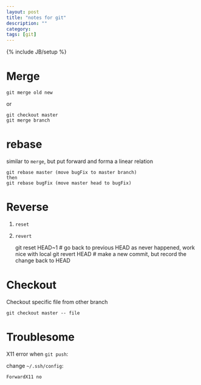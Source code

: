 ```yaml
---
layout: post
title: "notes for git"
description: ""
category:
tags: [git]
---
```

{% include JB/setup %}

# Merge #

	git merge old new

or

    git checkout master
	git merge branch

# rebase #

similar to `merge`, but put forward and forma a linear relation

	git rebase master (move bugFix to master branch)
	then
	git rebase bugFix (move master head to bugFix)

# Reverse #

1. `reset`
2. `revert`

	git reset HEAD~1 # go back to previous HEAD as never happened, work nice with local
	git revert HEAD # make a new commit, but record the change back to HEAD


# Checkout #

Checkout specific file from other branch

    git checkout master -- file

# Troublesome #

X11 error when `git push`:

change `~/.ssh/config`:

	ForwardX11 no
